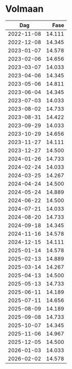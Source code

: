 # Volmaan

Dag        | Fase
-----------|------:
2022-11-08 | 14.111
2022-12-08 | 14.345
2023-01-07 | 14.578
2023-02-06 | 14.656
2023-03-07 | 14.033
2023-04-06 | 14.345
2023-05-06 | 14.811
2023-06-04 | 14.345
2023-07-03 | 14.033
2023-08-02 | 14.733
2023-08-31 | 14.422
2023-09-29 | 14.033
2023-10-29 | 14.656
2023-11-27 | 14.111
2023-12-27 | 14.500
2024-01-26 | 14.733
2024-02-24 | 14.033
2024-03-25 | 14.267
2024-04-24 | 14.500
2024-05-24 | 14.889
2024-06-22 | 14.500
2024-07-21 | 14.033
2024-08-20 | 14.733
2024-09-18 | 14.345
2024-11-16 | 14.578
2024-12-15 | 14.111
2025-01-14 | 14.578
2025-02-13 | 14.889
2025-03-14 | 14.267
2025-04-13 | 14.500
2025-05-13 | 14.733
2025-06-11 | 14.189
2025-07-11 | 14.656
2025-08-09 | 14.189
2025-09-08 | 14.733
2025-10-07 | 14.345
2025-11-06 | 14.967
2025-12-05 | 14.500
2026-01-03 | 14.033
2026-02-02 | 14.578
